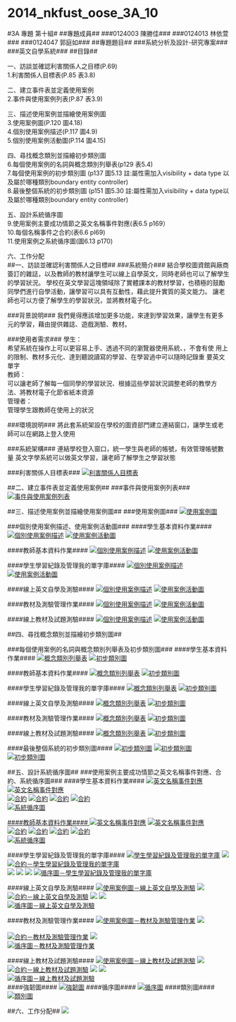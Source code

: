 2014_nkfust_oose_3A_10
======================
#3A 專題 第十組#
##專題成員##
###0124003 陳勝佳###
###0124013 林依萱###
###0124047 郭庭如###
##專題題目##
###系統分析及設計-研究專案###
###英文自學系統###
##目錄##
<p>一、訪談並確認利害關係人之目標(P.69)<br>
1.利害關係人目標表(P.85 表3.8)<br>
<p>二、建立事件表並定義使用案例<br>
	2.事件與使用案例列表(P.87 表3.9)<br>
<p>三、描述使用案例並描繪使用案例圖<br>
	3.使用案例圖(P.120 圖4.18)<br>
4.個別使用案例描述(P.117 圖4.9)<br>
5.個別使用案例活動圖(P.114 圖4.15)<br>
<p>四、尋找概念類別並描繪初步類別圖<br>
	6.每個使用案例的名詞與概念類別列舉表(p129 表5.4)<br>
7.每個使用案例的初步類別圖 (p137 圖5.13 註:屬性需加入visibility + data type 以及屬於哪種類別boundary entity controller)<br>
8.最後整個系統的初步類別圖 (p151 圖5.30 註:屬性需加入visibility + data type以及屬於哪種類別boundary entity controller)<br>
<p>五、設計系統循序圖<br>
9.使用案例主要成功情節之英文名稱事件對應(表6.5 p169）<br>
10.每個名稱事件之合約(表6.6 pl69)<br>
11.使用案例之系統循序圖(圖6.13 p170)<br>
<p>六、工作分配<br>
##一、訪談並確認利害關係人之目標##
###系統簡介###
結合學校圖資館與廠商簽訂的雜誌，以及教師的教材讓學生可以線上自學英文，同時老師也可以了解學生的學習狀況。
學校在英文學習這塊領域除了實體課本的教材學習，也積極的鼓勵同學們進行自學活動，讓學習可以具有互動性，藉此提升實質的英文能力。
讓老師也可以方便了解學生的學習狀況，並將教材電子化。

###背景說明###
我們覺得應該增加更多功能，來達到學習效果，讓學生有更多元的學習，藉由提供雜誌、遊戲測驗、教材。

###使用者需求###
學生：<br>希望系統在操作上可以更容易上手、透過不同的瀏覽器使用系統、，不會有使	用上的限制、教材多元化、達到聽說讀寫的學習、在學習過中可以隨時記錄重	要英文單字<br>
教師：<br>可以讓老師了解每一個同學的學習狀況、根據這些學習狀況調整老師的教學方	法、將教材電子化節省紙本資源<br>
管理者：<br>管理學生跟教師在使用上的狀況

###環境說明###
將此套系統架設在學校的圖資部門建立連結窗口，讓學生或老師可以在網路上登入使用

###系統架構###
連結學校登入窗口，統一學生與老師的帳號，有效管理帳號數量
英文字學系統可以做英文學習，讓老師了解學生之學習狀態

###利害關係人目標表###
<a href="http://i.imgur.com/wG8oRaM.png"><img src="http://i.imgur.com/wG8oRaM.png" title="利害關係人目標表" /></a>

##二、建立事件表並定義使用案例##
###事件與使用案例列表###
<a href="http://i.imgur.com/TdoLjiJ.png"><img src="http://i.imgur.com/TdoLjiJ.png" title="事件與使用案例列表" /></a>

##三、描述使用案例並描繪使用案例圖##
###使用案例圖###
<a href="http://i.imgur.com/PaX1nFy.png"><img src="http://i.imgur.com/PaX1nFy.png" title="使用案例圖" /></a>

###個別使用案例描述、使用案例活動圖###
####學生基本資料作業####
<a href="http://i.imgur.com/yL8ibHb.png"><img src="http://i.imgur.com/yL8ibHb.png" title="個別使用案例描述" /></a>
<a href="http://i.imgur.com/I70dpGj.png"><img src="http://i.imgur.com/I70dpGj.png" title="使用案例活動圖" /></a>

####教師基本資料作業####
<a href="http://i.imgur.com/UNsyw6G.png"><img src="http://i.imgur.com/UNsyw6G.png" title="個別使用案例描述" /></a>
<a href="http://i.imgur.com/eF3ON91.png"><img src="http://i.imgur.com/eF3ON91.png" title="使用案例活動圖" /></a>

####學生學習紀錄及管理我的單字庫####
<a href="http://i.imgur.com/Qf0aZ9K.png"><img src="http://i.imgur.com/Qf0aZ9K.png" title="個別使用案例描述" /></a>
<a href="http://i.imgur.com/kqM0JLS.png"><img src="http://i.imgur.com/kqM0JLS.png" title="使用案例活動圖" /></a>

####線上英文自學及測驗####
<a href="http://i.imgur.com/1Fb7RzV.png"><img src="http://i.imgur.com/1Fb7RzV.png" title="個別使用案例描述" /></a>
<a href="http://i.imgur.com/LTZ6Etq.png"><img src="http://i.imgur.com/LTZ6Etq.png" title="使用案例活動圖" /></a>

####教材及測驗管理作業####
<a href="http://i.imgur.com/yu481li.png"><img src="http://i.imgur.com/yu481li.png" title="個別使用案例描述" /></a>
<a href="http://i.imgur.com/x6Gn7hj.png"><img src="http://i.imgur.com/x6Gn7hj.png" title="使用案例活動圖" /></a>

####線上教材及試題測驗####
<a href="http://i.imgur.com/E6ZRCaX.png"><img src="http://i.imgur.com/E6ZRCaX.png" title="個別使用案例描述" /></a>
<a href="http://i.imgur.com/6UtB173.png"><img src="http://i.imgur.com/6UtB173.png" title="使用案例活動圖" /></a>

##四、尋找概念類別並描繪初步類別圖##

###每個使用案例的名詞與概念類別列舉表及初步類別圖###
####學生基本資料作業####
<a href="http://i.imgur.com/BxvYdtB.png"><img src="http://i.imgur.com/BxvYdtB.png" title="概念類別列舉表" /></a>
<a href="http://i.imgur.com/SfWQDKF.png"><img src="http://i.imgur.com/SfWQDKF.png" title="初步類別圖" /></a>

####教師基本資料作業####
<a href="http://i.imgur.com/ftFoFIa.png"><img src="http://i.imgur.com/ftFoFIa.png" title="概念類別列舉表" /></a>
<a href="http://i.imgur.com/KyRRxp0.png"><img src="http://i.imgur.com/KyRRxp0.png" title="初步類別圖" /></a>

####學生學習紀錄及管理我的單字庫####
<a href="http://i.imgur.com/yeyklrz.png"><img src="http://i.imgur.com/yeyklrz.png" title="概念類別列舉表" /></a>
<a href="http://i.imgur.com/u5RaeDx.png"><img src="http://i.imgur.com/u5RaeDx.png" title="初步類別圖" /></a>

####線上英文自學及測驗####
<a href="http://i.imgur.com/BHJoECA.png"><img src="http://i.imgur.com/BHJoECA.png" title="概念類別列舉表" /></a>
<a href="http://i.imgur.com/6yho4Ba.png"><img src="http://i.imgur.com/6yho4Ba.png" title="初步類別圖" /></a>

####教材及測驗管理作業####
<a href="http://i.imgur.com/5OQ2Q6q.png"><img src="http://i.imgur.com/5OQ2Q6q.png" title="概念類別列舉表" /></a>
<a href="http://i.imgur.com/aGp72a1.png"><img src="http://i.imgur.com/aGp72a1.png" title="初步類別圖" /></a>

####線上教材及試題測驗####
<a href="http://i.imgur.com/vUo783Y.png"><img src="http://i.imgur.com/vUo783Y.png" title="概念類別列舉表" /></a>
<a href="http://i.imgur.com/hibL78p.png"><img src="http://i.imgur.com/hibL78p.png" title="初步類別圖" /></a>

####最後整個系統的初步類別圖####
<a href="http://i.imgur.com/kYZVD42.png"><img src="http://i.imgur.com/kYZVD42.png" title="初步類別圖" /></a>
<a href="http://i.imgur.com/jTsjwRk.png"><img src="http://i.imgur.com/jTsjwRk.png" title="初步類別圖" /></a>
<a href="http://i.imgur.com/nel4ZCm.png"><img src="http://i.imgur.com/nel4ZCm.png" title="初步類別圖" /></a>

##五、設計系統循序圖##
###使用案例主要成功情節之英文名稱事件對應、合約、系統循序圖###
####學生基本資料作業####
<a href="http://i.imgur.com/ogMWvxP.png"><img src="http://i.imgur.com/ogMWvxP.png" title="英文名稱事件對應" /></a>
<a href="http://i.imgur.com/huZU0Yy.png"><img src="http://i.imgur.com/huZU0Yy.png" title="英文名稱事件對應" /></a><br>
<a href="http://i.imgur.com/jq5UpZT.png"><img src="http://i.imgur.com/jq5UpZT.png" title="合約" /></a>
<a href="http://i.imgur.com/M8qeAzS.png"><img src="http://i.imgur.com/M8qeAzS.png" title="合約" /></a>
<a href="http://i.imgur.com/ejTRVkJ.png"><img src="http://i.imgur.com/ejTRVkJ.png" title="合約" /></a>
<a href="http://i.imgur.com/B1yavpU.png"><img src="http://i.imgur.com/B1yavpU.png" title="合約" /></a><br>
<a href="http://i.imgur.com/O6F6lRK.png"><img src="http://i.imgur.com/O6F6lRK.png" title="系統循序圖" /><br>

####教師基本資料作業####
<a href="http://i.imgur.com/Z9uNUPZ.png"><img src="http://i.imgur.com/Z9uNUPZ.png" title="英文名稱事件對應" /></a>
<a href="http://i.imgur.com/9FWU58M.png"><img src="http://i.imgur.com/9FWU58M.png" title="英文名稱事件對應" /></a><br>
<a href="http://i.imgur.com/mDLp5Qk.png"><img src="http://i.imgur.com/mDLp5Qk.png" title="合約" /></a>
<a href="http://i.imgur.com/HPsddQR.png"><img src="http://i.imgur.com/HPsddQR.png" title="合約" /></a>
<a href="http://i.imgur.com/nGpebBY.png"><img src="http://i.imgur.com/nGpebBY.png" title="合約" /></a>
<a href="http://i.imgur.com/ZCJILbm.png"><img src="http://i.imgur.com/ZCJILbm.png" title="合約" /></a><br>
<a href="http://i.imgur.com/DfwP4K4.png"><img src="http://i.imgur.com/DfwP4K4.png" title="系統循序圖" /></a><br>

####學生學習紀錄及管理我的單字庫####
<a href="http://i.imgur.com/TrhAu4Z.png"><img src="http://i.imgur.com/TrhAu4Z.png" title="學生學習紀錄及管理我的單字庫" /></a>
<a href="http://i.imgur.com/P4klw9U.png"><img src="http://i.imgur.com/P4klw9U.png" /></a><br>
<a href="http://i.imgur.com/IFYYFaR.png"><img src="http://i.imgur.com/IFYYFaR.png" title="合約－學生學習紀錄及管理我的單字庫" /></a><br>
<a href="http://i.imgur.com/dwdDZAP.png"><img src="http://i.imgur.com/dwdDZAP.png" /></a>
<a href="http://i.imgur.com/RtWqs4w.png"><img src="http://i.imgur.com/RtWqs4w.png" /></a>
<a href="http://i.imgur.com/HHkpfNZ.png"><img src="http://i.imgur.com/HHkpfNZ.png" /></a>
<a href="http://i.imgur.com/P4K741b.png"><img src="http://i.imgur.com/P4K741b.png" title="循序圖－學生學習紀錄及管理我的單字庫" /></a>

####線上英文自學及測驗####
<a href="http://i.imgur.com/DOjXGcA.png"><img src="http://i.imgur.com/DOjXGcA.png" title="使用案例圖－線上英文自學及測驗" /></a>
<a href="http://i.imgur.com/LdsJILd.png"><img src="http://i.imgur.com/LdsJILd.png" /></a><br>
<a href="http://i.imgur.com/FTigehK.png"><img src="http://i.imgur.com/FTigehK.png" title="合約－線上英文自學及測驗" /></a>
<a href="http://i.imgur.com/JUrJTnO.png"><img src="http://i.imgur.com/JUrJTnO.png" /></a>
<a href="http://i.imgur.com/rk7MNBt.png"><img src="http://i.imgur.com/rk7MNBt.png" /></a><br>
<a href="http://i.imgur.com/gd2HxNK.png"><img src="http://i.imgur.com/gd2HxNK.png" title="循序圖－線上英文自學及測驗" /></a><br>


####教材及測驗管理作業####
<a href="http://i.imgur.com/2rAkR15.png"><img src="http://i.imgur.com/2rAkR15.png" title="使用案例圖－教材及測驗管理作業" /></a>
<a href="http://i.imgur.com/WfdMOiJ.png"><img src="http://i.imgur.com/WfdMOiJ.png" /></a><br><br>
<a href="http://i.imgur.com/m9rJIBa.png"><img src="http://i.imgur.com/m9rJIBa.png" title="合約－教材及測驗管理作業" /></a>
<a href="http://i.imgur.com/SKZO919.png"><img src="http://i.imgur.com/SKZO919.png" /></a><br>
<a href="http://i.imgur.com/5f4g9U0.png"><img src="http://i.imgur.com/5f4g9U0.png" title="循序圖－教材及測驗管理作業" /></a><br>

####線上教材及試題測驗####
<a href="http://i.imgur.com/J8BH2jG.png"><img src="http://i.imgur.com/J8BH2jG.png" title="使用案例圖－線上教材及試題測驗" /></a>
<a href="http://i.imgur.com/NHgAFgZ.png"><img src="http://i.imgur.com/NHgAFgZ.png" /></a><br>
<a href="http://i.imgur.com/sbFvGVU.png"><img src="http://i.imgur.com/sbFvGVU.png" title="合約－線上教材及試題測驗" /></a>
<a href="http://i.imgur.com/zxTaBHw.png"><img src="http://i.imgur.com/zxTaBHw.png" /></a>
<a href="http://i.imgur.com/QOSrkQ9.png"><img src="http://i.imgur.com/QOSrkQ9.png" /></a><br>
<a href="http://i.imgur.com/i77mKKT.png"><img src="http://i.imgur.com/i77mKKT.png" title="循序圖－線上教材及試題測驗" /></a><br>
####強韌圖####
<a href="http://i.imgur.com/v5yqPnd.jpg?1"><img src="http://i.imgur.com/v5yqPnd.jpg?1" title="強韌圖" /></a>
####循序圖####
<a href="http://i.imgur.com/OreI3S9.jpg?1"><img src="http://i.imgur.com/OreI3S9.jpg?1" title="循序圖" /></a>
####類別圖####
<a href="http://i.imgur.com/4dXqGVa.jpg?1"><img src="http://i.imgur.com/4dXqGVa.jpg?1" title="類別圖" /></a>

##六、工作分配##
<img src="http://i.imgur.com/RT3WNJ6.png" /><br>
